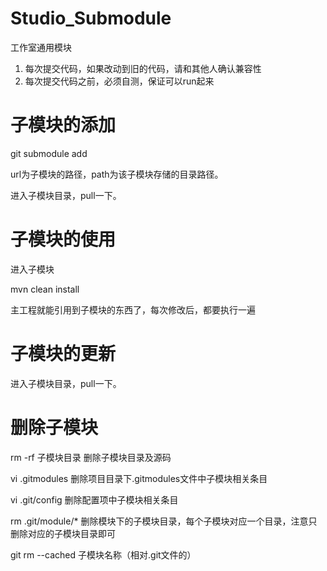 # Studio_Submodule
工作室通用模块

1. 每次提交代码，如果改动到旧的代码，请和其他人确认兼容性
2. 每次提交代码之前，必须自测，保证可以run起来


# 子模块的添加
git submodule add <url> <path>

url为子模块的路径，path为该子模块存储的目录路径。

进入子模块目录，pull一下。

# 子模块的使用

进入子模块
 
mvn clean install

主工程就能引用到子模块的东西了，每次修改后，都要执行一遍

# 子模块的更新

进入子模块目录，pull一下。


# 删除子模块

rm -rf 子模块目录 删除子模块目录及源码

vi .gitmodules 删除项目目录下.gitmodules文件中子模块相关条目

vi .git/config 删除配置项中子模块相关条目

rm .git/module/* 删除模块下的子模块目录，每个子模块对应一个目录，注意只删除对应的子模块目录即可

git rm --cached 子模块名称（相对.git文件的<path>）